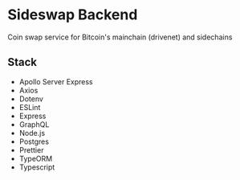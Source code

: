 # Sideswap Backend
Coin swap service for Bitcoin's mainchain (drivenet) and sidechains

## Stack
- Apollo Server Express
- Axios
- Dotenv
- ESLint
- Express
- GraphQL
- Node.js
- Postgres
- Prettier
- TypeORM
- Typescript